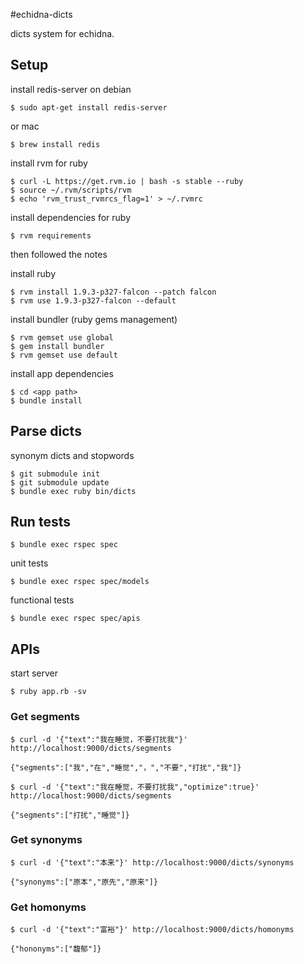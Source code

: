 #echidna-dicts

dicts system for echidna.

## Setup

install redis-server on debian

```
$ sudo apt-get install redis-server
```

or mac

```
$ brew install redis
```

install rvm for ruby

```
$ curl -L https://get.rvm.io | bash -s stable --ruby
$ source ~/.rvm/scripts/rvm
$ echo 'rvm_trust_rvmrcs_flag=1' > ~/.rvmrc
```

install dependencies for ruby

```
$ rvm requirements
```

then followed the notes

install ruby

```
$ rvm install 1.9.3-p327-falcon --patch falcon
$ rvm use 1.9.3-p327-falcon --default
```

install bundler (ruby gems management)

```
$ rvm gemset use global
$ gem install bundler
$ rvm gemset use default
```

install app dependencies

```
$ cd <app path>
$ bundle install
```

## Parse dicts

synonym dicts and stopwords

```
$ git submodule init
$ git submodule update
$ bundle exec ruby bin/dicts
```

## Run tests

```
$ bundle exec rspec spec
```

unit tests

```
$ bundle exec rspec spec/models
```

functional tests

```
$ bundle exec rspec spec/apis
```

## APIs

start server

```
$ ruby app.rb -sv
```

### Get segments

```
$ curl -d '{"text":"我在睡觉，不要打扰我"}' http://localhost:9000/dicts/segments

{"segments":["我","在","睡觉","，","不要","打扰","我"]}
```

```
$ curl -d '{"text":"我在睡觉，不要打扰我","optimize":true}' http://localhost:9000/dicts/segments

{"segments":["打扰","睡觉"]}
```

### Get synonyms

```
$ curl -d '{"text":"本来"}' http://localhost:9000/dicts/synonyms

{"synonyms":["原本","原先","原来"]}
```

### Get homonyms

```
$ curl -d '{"text":"富裕"}' http://localhost:9000/dicts/homonyms

{"hononyms":["馥郁"]}
```

